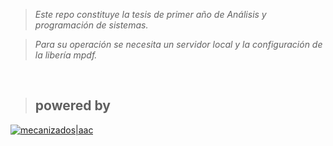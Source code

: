 > _Este repo constituye la tesis de primer año de Análisis y programación de sistemas._

> _Para su operación se necesita un servidor local y la configuración de la libería mpdf._


&nbsp;

> ## **powered by**

[![mecanizados|aac](assets/aldo_castillo_mecanizados.jpg)](github.com/mecanizados-aac/)
